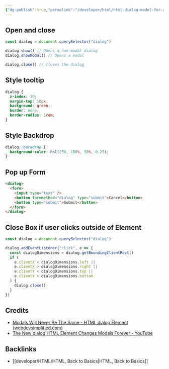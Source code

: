 ```yaml
---
{"dg-publish":true,"permalink":"/developer/html/html-dialog-model-for-accessable-tooltips-pop-ups-and-more/","created":"2025-04-09T22:06:36.129-05:00","updated":"2025-04-09T11:27:04.000-05:00"}
---
```



## Open and close 
```js
const dialog = document.querySelector("dialog")

dialog.show() // Opens a non-modal dialog
dialog.showModal() // Opens a modal

dialog.close() // Closes the dialog
```

## Style tooltip
```css
dialog {
  z-index: 10;
  margin-top: 10px;
  background: green;
  border: none;
  border-radius: 1rem;
}
```

## Style Backdrop
```css
dialog::backdrop {
  background-color: hsl(250, 100%, 50%, 0.25);
}
```

## Pop up Form
```html
<dialog>
  <form>
    <input type="text" />
    <button formmethod="dialog" type="submit">Cancel</button>
    <button type="submit">Submit</button>
  </form>
</dialog>
```

## Close Box if user clicks outside of Element
```js 
const dialog = document.querySelector("dialog") 

dialog.addEventListener("click", e => {
  const dialogDimensions = dialog.getBoundingClientRect()
  if (
    e.clientX < dialogDimensions.left ||
    e.clientX > dialogDimensions.right ||
    e.clientY < dialogDimensions.top ||
    e.clientY > dialogDimensions.bottom
  ) {
    dialog.close()
  }
})
```

## Credits
- [Modals Will Never Be The Same - HTML dialog Element (webdevsimplified.com)](https://blog.webdevsimplified.com/2023-04/html-dialog/)
- [The New dialog HTML Element Changes Modals Forever - YouTube](https://www.youtube.com/watch?v=ywtkJkxJsdg)

## Backlinks
- [[developer/HTML/HTML, Back to Basics\|HTML, Back to Basics]]